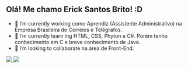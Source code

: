 ## Olá! Me chamo Erick Santos Brito! :D

- 🔭 I’m currently working como Aprendiz (Assistente Administrativo) na Empresa Brasileira de Correios e Telégrafos.
- 🌱 I’m currently learn ing HTML, CSS, Phyton e C#. Porém tenho conhecimento em C e breve conhecimento de Java.
- 👯 I’m looking to collaborate na área de Front-End.

<a href ="linkedin.com/in/erick-santos-brito/">
<img height:"160em" src="https://github-readme-stats.vercel.app/api?username=anuraghazra&show_icons=true" />
<img height: "160em" src="https://github-readme-stats.vercel.app/api/top-langs/?username=anuraghazra&layout=compact)](https://github.com/anuraghazra/github-readme-stats" />
